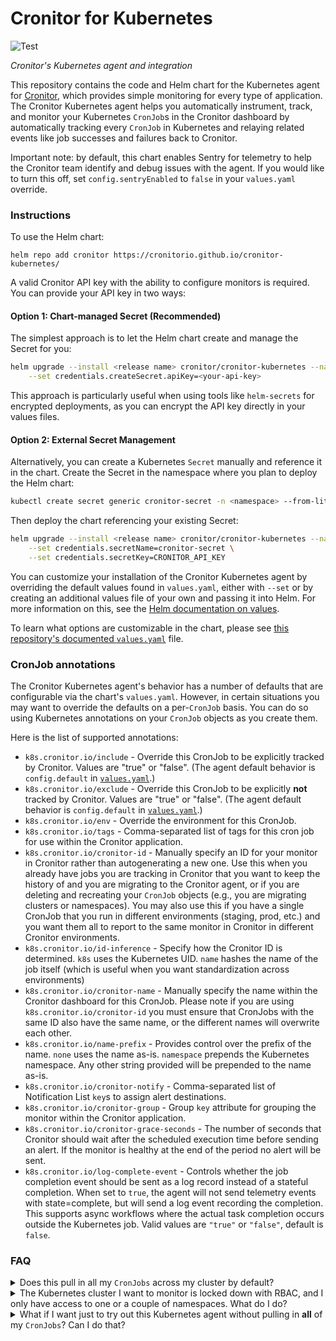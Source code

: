 # Cronitor for Kubernetes

![Test](https://github.com/cronitorio/cronitor-kubernetes/actions/workflows/kubernetes.yaml/badge.svg)

_Cronitor's Kubernetes agent and integration_

This repository contains the code and Helm chart for the Kubernetes agent for [Cronitor](cronitor.io), which provides simple monitoring for every type of application. The Cronitor Kubernetes agent helps you automatically instrument, track, and monitor your Kubernetes `CronJob`s in the Cronitor dashboard by automatically tracking every `CronJob` in Kubernetes and relaying related events like job successes and failures back to Cronitor.

Important note: by default, this chart enables Sentry for telemetry to help the Cronitor team identify and debug issues with the agent. If you would like to turn this off, set `config.sentryEnabled` to `false` in your `values.yaml` override.

### Instructions
To use the Helm chart:

    helm repo add cronitor https://cronitorio.github.io/cronitor-kubernetes/


A valid Cronitor API key with the ability to configure monitors is required. You can provide your API key in two ways:

#### Option 1: Chart-managed Secret (Recommended)
The simplest approach is to let the Helm chart create and manage the Secret for you:

```bash
helm upgrade --install <release name> cronitor/cronitor-kubernetes --namespace <namespace> \
    --set credentials.createSecret.apiKey=<your-api-key>
```

This approach is particularly useful when using tools like `helm-secrets` for encrypted deployments, as you can encrypt the API key directly in your values files.

#### Option 2: External Secret Management
Alternatively, you can create a Kubernetes `Secret` manually and reference it in the chart. Create the Secret in the namespace where you plan to deploy the Helm chart:

```bash
kubectl create secret generic cronitor-secret -n <namespace> --from-literal=CRONITOR_API_KEY=<api key>
```

Then deploy the chart referencing your existing Secret:

```bash
helm upgrade --install <release name> cronitor/cronitor-kubernetes --namespace <namespace> \
    --set credentials.secretName=cronitor-secret \
    --set credentials.secretKey=CRONITOR_API_KEY
```

You can customize your installation of the Cronitor Kubernetes agent by overriding the default values found in `values.yaml`, either with `--set` or by creating an additional values file of your own and passing it into Helm. For more information on this, see the [Helm documentation on values](https://helm.sh/docs/chart_template_guide/values_files/).

To learn what options are customizable in the chart, please see [this repository's documented `values.yaml`][1] file.

### CronJob annotations

The Cronitor Kubernetes agent's behavior has a number of defaults that are configurable via the chart's `values.yaml`. However, in certain situations you may want to override the defaults on a per-`CronJob` basis. You can do so using Kubernetes annotations on your `CronJob` objects as you create them.

Here is the list of supported annotations:
* `k8s.cronitor.io/include` - Override this CronJob to be explicitly tracked by Cronitor. Values are "true" or "false". (The agent default behavior is `config.default` in [`values.yaml`][1].)
* `k8s.cronitor.io/exclude` - Override this CronJob to be explicitly **not** tracked by Cronitor. Values are "true" or "false". (The agent default behavior is `config.default` in [`values.yaml`][1].)
* `k8s.cronitor.io/env` - Override the environment for this CronJob.
* `k8s.cronitor.io/tags` - Comma-separated list of tags for this cron job for use within the Cronitor application.
* `k8s.cronitor.io/cronitor-id` - Manually specify an ID for your monitor in Cronitor rather than autogenerating a new one. Use this when you already have jobs you are tracking in Cronitor that you want to keep the history of and you are migrating to the Cronitor agent, or if you are deleting and recreating your `CronJob` objects (e.g., you are migrating clusters or namespaces). You may also use this if you have a single CronJob that you run in different environments (staging, prod, etc.) and you want them all to report to the same monitor in Cronitor in different Cronitor environments.
* `k8s.cronitor.io/id-inference` - Specify how the Cronitor ID is determined. `k8s` uses the Kubernetes UID. `name` hashes the name of the job itself (which is useful when you want standardization across environments)
* `k8s.cronitor.io/cronitor-name` - Manually specify the name within the Cronitor dashboard for this CronJob. Please note if you are using `k8s.cronitor.io/cronitor-id` you must ensure that CronJobs with the same ID also have the same name, or the different names will overwrite each other.
* `k8s.cronitor.io/name-prefix` - Provides control over the prefix of the name. `none` uses the name as-is. `namespace` prepends the Kubernetes namespace. Any other string provided will be prepended to the name as-is.
* `k8s.cronitor.io/cronitor-notify` - Comma-separated list of Notification List `key`s to assign alert destinations.
* `k8s.cronitor.io/cronitor-group` - Group `key` attribute for grouping the monitor within the Cronitor application.
* `k8s.cronitor.io/cronitor-grace-seconds` - The number of seconds that Cronitor should wait after the scheduled execution time before sending an alert. If the monitor is healthy at the end of the period no alert will be sent.
* `k8s.cronitor.io/log-complete-event` - Controls whether the job completion event should be sent as a log record instead of a stateful completion. When set to `true`, the agent will not send telemetry events with state=complete, but will send a log event recording the completion. This supports async workflows where the actual task completion occurs outside the Kubernetes job. Valid values are `"true"` or `"false"`, default is `false`.

### FAQ
<details>
    <summary>Does this pull in all my <code>CronJobs</code> across my cluster by default?</summary>

By default, the agent will monitor all `CronJobs` in your Kubernetes cluster, but this
is easily changeable. See below in the FAQ for additional information on how to handle various
circumstances of `CronJob` inclusion or exclusion by annotation or namespace.
</details>
<details>
    <summary>The Kubernetes cluster I want to monitor is locked down with RBAC, and I only have access
to one or a couple of namespaces. What do I do?</summary>

You can configure the agent to only monitor a single namespace rather than the entire cluster. To do this, when deploying the agent, set `rbac.clusterScope` to `"namespace"` in [`values.yaml`][1]. In this setup, the agent will only monitor `CronJobs` within the namespace in which it is deployed, and it will not attempt to monitor anything outside of that namespace. It will not request permissions outside of its namespace either, using `Role` instead of `ClusterRole`.

If you have more than one namespace you need to monitor with this setup, you'll need to deploy multiple copies of the Cronitor Kubernetes agent, one in each namespace. When using chart-managed secrets (`credentials.createSecret.apiKey`), the Secret will be automatically created in each namespace during deployment. If using external Secret management, you will need to create a copy of the Secret containing your Cronitor API key in each namespace.

</details>
<details>
    <summary>What if I want just to try out this Kubernetes agent without pulling in <strong>all</strong> of my <code>CronJobs</code>? Can I do that?</summary>

Yes, you definitely can! To <strong>exclude</strong> all of your Kubernetes <code>CronJobs</code> by default and only include the ones you explicitly choose, you can do the following:

1. When deploying the Cronitor Kubernetes agent, set `config.default` to `exclude`. You can do this in your custom `values.yaml` you use to deploy the Helm chart, or by passing the additional parameter `--set config.default=exclude` to Helm when you install or upgrade the release. This will exclude/ignore all of your cron jobs by default.
2. For any `CronJob` that you would like to be monitored by Cronitor, add the annotation `k8s.cronitor.io/include: true`. The agent honors any annotations explicitly set on `CronJobs` over whatever is set as the configuration default.

</details>

[1]: charts/cronitor-kubernetes/values.yaml

